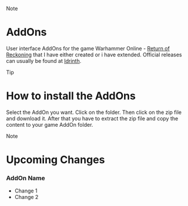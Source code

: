 > [!NOTE]
> # AddOns
> 
> User interface AddOns for the game Warhammer Online - [Return of Reckoning](https://www.returnofreckoning.com/) that I have either created or i have extended. Official releases can usually be found at [Idrinth](https://tools.idrinth.de/addons/).

> [!TIP]
> # How to install the AddOns
> 
> Select the AddOn you want. Click on the folder. Then click on the zip file and download it.
> After that you have to extract the zip file and copy the content to your game AddOn folder.

> [!NOTE]
> # Upcoming Changes
>
> ### AddOn Name
> * Change 1
> * Change 2
